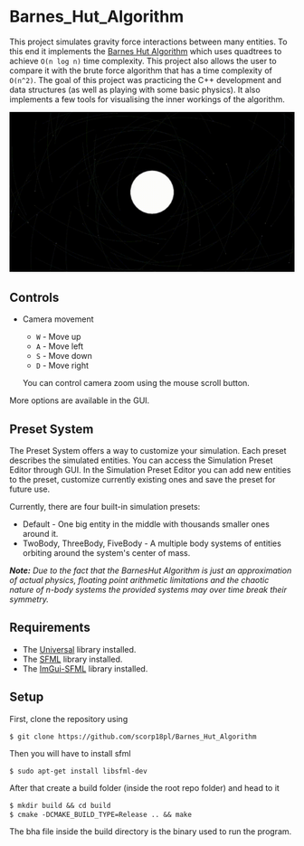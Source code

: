 # Barnes_Hut_Algorithm

This project simulates gravity force interactions between many entities. To this end it
implements the [Barnes Hut Algorithm](https://en.wikipedia.org/wiki/Barnes%E2%80%93Hut_simulation) which uses quadtrees
to achieve `O(n log n)` time complexity.
This project also allows the user to compare it with the brute force algorithm
that has a time complexity of `O(n^2)`. The goal of this project was practicing the C++ development
and data structures (as well as playing with some basic physics).
It also implements a few tools for visualising the inner workings of the algorithm.

![](static/preview.gif)

## Controls

* Camera movement
    - `W` - Move up
    - `A` - Move left
    - `S` - Move down
    - `D` - Move right

  You can control camera zoom using the mouse scroll button.

More options are available in the GUI.

## Preset System

The Preset System offers a way to customize your simulation. Each preset
describes the simulated entities. You can access the Simulation Preset Editor
through GUI. In the Simulation Preset Editor you can add new entities to the preset,
customize currently existing ones and save the preset for future use.

Currently, there are four built-in simulation presets:

- Default - One big entity in the middle with thousands smaller ones around it.
- TwoBody, ThreeBody, FiveBody - A multiple body systems of entities orbiting around the system's center of mass.

***Note:*** *Due to the fact that the BarnesHut Algorithm is just an approximation of actual physics, floating point
arithmetic limitations and the chaotic nature of n-body systems the provided systems may over time break their
symmetry.*

## Requirements

- The [Universal](https://github.com/scorp18pl/Universal) library installed.
- The [SFML](hhttps://github.com/SFML/SFML) library installed.
- The [ImGui-SFML](https://github.com/SFML/imgui-sfml) library installed.

## Setup

First, clone the repository using

```console
$ git clone https://github.com/scorp18pl/Barnes_Hut_Algorithm
```

Then you will have to install sfml

```console
$ sudo apt-get install libsfml-dev
```

After that create a build folder (inside the root repo folder) and head to it

```console
$ mkdir build && cd build
$ cmake -DCMAKE_BUILD_TYPE=Release .. && make
```

The bha file inside the build directory is the binary
used to run the program.
